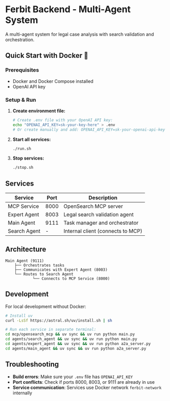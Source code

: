 # Ferbit Backend - Multi-Agent System

A multi-agent system for legal case analysis with search validation and orchestration.

## Quick Start with Docker 🐋

### Prerequisites

- Docker and Docker Compose installed
- OpenAI API key

### Setup & Run

1. **Create environment file:**

   ```bash
   # Create .env file with your OpenAI API key:
   echo "OPENAI_API_KEY=sk-your-key-here" > .env
   # Or create manually and add: OPENAI_API_KEY=sk-your-openai-api-key
   ```

2. **Start all services:**

   ```bash
   ./run.sh
   ```

3. **Stop services:**
   ```bash
   ./stop.sh
   ```

## Services

| Service      | Port | Description                       |
| ------------ | ---- | --------------------------------- |
| MCP Service  | 8000 | OpenSearch MCP server             |
| Expert Agent | 8003 | Legal search validation agent     |
| Main Agent   | 9111 | Task manager and orchestrator     |
| Search Agent | -    | Internal client (connects to MCP) |

## Architecture

```
Main Agent (9111)
    ├── Orchestrates tasks
    ├── Communicates with Expert Agent (8003)
    └── Routes to Search Agent
            └── Connects to MCP Service (8000)
```

## Development

For local development without Docker:

```bash
# Install uv
curl -LsSf https://astral.sh/uv/install.sh | sh

# Run each service in separate terminal:
cd mcp/opensearch_mcp && uv sync && uv run python main.py
cd agents/search_agent && uv sync && uv run python main.py
cd agents/expert_agent && uv sync && uv run python a2a_server.py
cd agents/main_agent && uv sync && uv run python a2a_server.py
```

## Troubleshooting

- **Build errors**: Make sure your `.env` file has `OPENAI_API_KEY`
- **Port conflicts**: Check if ports 8000, 8003, or 9111 are already in use
- **Service communication**: Services use Docker network `ferbit-network` internally
